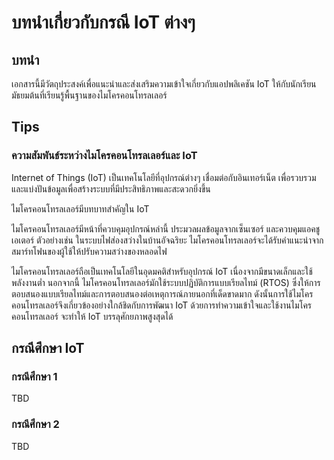 # บทนำเกี่ยวกับกรณี IoT ต่างๆ

## บทนำ

เอกสารนี้มีวัตถุประสงค์เพื่อแนะนำและส่งเสริมความเข้าใจเกี่ยวกับแอปพลิเคชัน IoT ให้กับนักเรียนมัธยมต้นที่เรียนรู้พื้นฐานของไมโครคอนโทรลเลอร์

## Tips

### ความสัมพันธ์ระหว่างไมโครคอนโทรลเลอร์และ IoT

Internet of Things (IoT) เป็นเทคโนโลยีที่อุปกรณ์ต่างๆ เชื่อมต่อกับอินเทอร์เน็ต เพื่อรวบรวมและแบ่งปันข้อมูลเพื่อสร้างระบบที่มีประสิทธิภาพและสะดวกยิ่งขึ้น

ไมโครคอนโทรลเลอร์มีบทบาทสำคัญใน IoT

ไมโครคอนโทรลเลอร์มีหน้าที่ควบคุมอุปกรณ์หล่านี้ ประมวลผลข้อมูลจากเซ็นเซอร์ และควบคุมแอคชูเอเตอร์
ตัวอย่างเช่น ในระบบไฟส่องสว่างในบ้านอัจฉริยะ ไมโครคอนโทรลเลอร์จะได้รับคำแนะนำจากสมาร์ทโฟนของผู้ใช้ให้ปรับความสว่างของหลอดไฟ

ไมโครคอนโทรลเลอร์ถือเป็นเทคโนโลยีในอุดมคติสำหรับอุปกรณ์ IoT เนื่องจากมีขนาดเล็กและใช้พลังงานต่ำ นอกจากนี้ ไมโครคอนโทรลเลอร์มักใช้ระบบปฏิบัติการแบบเรียลไทม์ (RTOS) ซึ่งให้การตอบสนองแบบเรียลไทม์และการตอบสนองต่อเหตุการณ์ภายนอกที่เด็ดขาดมาก
ดังนั้นการใช้ไมโครคอนโทรลเลอร์จึงเกี่ยวข้องอย่างใกล้ชิดกับการพัฒนา IoT ด้วยการทำความเข้าใจและใช้งานไมโครคอนโทรลเลอร์ จะทำให้ IoT บรรลุศักยภาพสูงสุดได้

## กรณีศึกษา IoT

### กรณีศึกษา 1

TBD

### กรณีศึกษา 2

TBD
